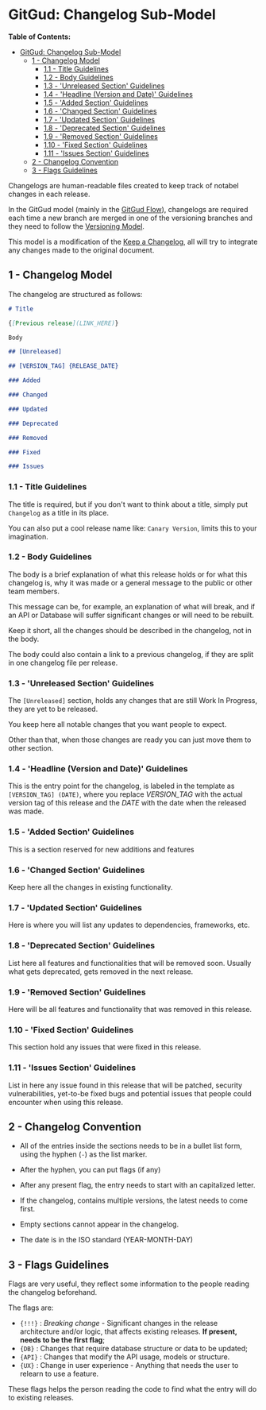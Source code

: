 # GitGud: Changelog Sub-Model

**Table of Contents:**

- [GitGud: Changelog Sub-Model](#gitgud-changelog-sub-model)
	- [1 - Changelog Model](#1---changelog-model)
		- [1.1 - Title Guidelines](#11---title-guidelines)
		- [1.2 - Body Guidelines](#12---body-guidelines)
		- [1.3 - 'Unreleased Section' Guidelines](#13---unreleased-section-guidelines)
		- [1.4 - 'Headline (Version and Date)' Guidelines](#14---headline-version-and-date-guidelines)
		- [1.5 - 'Added Section' Guidelines](#15---added-section-guidelines)
		- [1.6 - 'Changed Section' Guidelines](#16---changed-section-guidelines)
		- [1.7 - 'Updated Section' Guidelines](#17---updated-section-guidelines)
		- [1.8 - 'Deprecated Section' Guidelines](#18---deprecated-section-guidelines)
		- [1.9 - 'Removed Section' Guidelines](#19---removed-section-guidelines)
		- [1.10 - 'Fixed Section' Guidelines](#110---fixed-section-guidelines)
		- [1.11 - 'Issues Section' Guidelines](#111---issues-section-guidelines)
	- [2 - Changelog Convention](#2---changelog-convention)
	- [3 - Flags Guidelines](#3---flags-guidelines)

Changelogs are human-readable files created to keep track of notabel changes in each release.

In the GitGud model (mainly in the [GitGud Flow](../Flow/GitGud_Flow.md)), changelogs are required each time a new branch are merged in one of the versioning branches and they need to follow the [Versioning Model](Versioning_Guide.md).

This model is a modification of the [Keep a Changelog](keepachangelog.com/), all will try to integrate any changes made to the original document.

## 1 - Changelog Model

The changelog are structured as follows:

```Markdown
# Title

{[Previous release](LINK_HERE)}

Body

## [Unreleased]

## [VERSION_TAG] {RELEASE_DATE}

### Added

### Changed

### Updated

### Deprecated

### Removed

### Fixed

### Issues
```

### 1.1 - Title Guidelines

The title is required, but if you don't want to think about a title, simply put `Changelog` as a title in its place.

You can also put a cool release name like: `Canary Version`, limits this to your imagination.

### 1.2 - Body Guidelines

The body is a brief explanation of what this release holds or for what this changelog is, why it was made or a general message to the public or other team members.

This message can be, for example, an explanation of what will break, and if an API or Database will suffer significant changes or will need to be rebuilt.


Keep it short, all the changes should be described in the changelog, not in the body.

The body could also contain a link to a previous changelog, if they are split in one changelog file per release.

### 1.3 - 'Unreleased Section' Guidelines

The `[Unreleased]` section, holds any changes that are still Work In Progress, they are yet to be released.

You keep here all notable changes that you want people to expect.

Other than that, when those changes are ready you can just move them to other section.

### 1.4 - 'Headline (Version and Date)' Guidelines

This is the entry point for the changelog, is labeled in the template as `[VERSION_TAG] (DATE)`, where you replace *VERSION_TAG* with the actual version tag of this release and the *DATE* with the date when the released was made.

### 1.5 - 'Added Section' Guidelines

This is a section reserved for new additions and features

### 1.6 - 'Changed Section' Guidelines

Keep here all the changes in existing functionality.

### 1.7 - 'Updated Section' Guidelines

Here is where you will list any updates to dependencies, frameworks, etc.

### 1.8 - 'Deprecated Section' Guidelines

List here all features and functionalities that will be removed soon. Usually what gets deprecated, gets removed in the next release.

### 1.9 - 'Removed Section' Guidelines

Here will be all features and functionality that was removed in this release.

### 1.10 - 'Fixed Section' Guidelines

This section hold any issues that were fixed in this release.

### 1.11 - 'Issues Section' Guidelines

List in here any issue found in this release that will be patched, security vulnerabilities, yet-to-be fixed bugs and potential issues that people could encounter when using this release.

## 2 - Changelog Convention

- All of the entries inside the sections needs to be in a bullet list form, using the hyphen (`-`) as the list marker.

- After the hyphen, you can put flags (if any)

- After any present flag, the entry needs to start with an capitalized letter.

- If the changelog, contains multiple versions, the latest needs to come first.

- Empty sections cannot appear in the changelog.

- The date is in the ISO standard (YEAR-MONTH-DAY)

## 3 - Flags Guidelines

Flags are very useful, they reflect some information to the people reading the changelog beforehand.

The flags are:

- `{!!!}` : *Breaking change* - Significant changes in the release architecture and/or logic, that affects existing releases. **If present, needs to be the first flag**;
- `{DB}` : Changes that require database structure or data to be updated;
- `{API}` : Changes that modify the API usage, models or structure.
- `{UX}` : Change in user experience - Anything that needs the user to relearn to use a feature.

These flags helps the person reading the code to find what the entry will do to existing releases.
